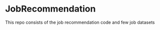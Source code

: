 # JobRecommendation        
This repo consists of the job recommendation code and few job datasets               
    
 
  
  
 

